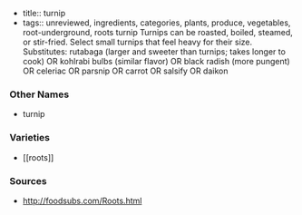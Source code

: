 - title:: turnip
- tags:: unreviewed, ingredients, categories, plants, produce, vegetables, root-underground, roots
turnip Turnips can be roasted, boiled, steamed, or stir-fried. Select small turnips that feel heavy for their size. Substitutes: rutabaga (larger and sweeter than turnips; takes longer to cook) OR kohlrabi bulbs (similar flavor) OR black radish (more pungent) OR celeriac OR parsnip OR carrot OR salsify OR daikon

### Other Names

* turnip

### Varieties

* [[roots]]

### Sources
* http://foodsubs.com/Roots.html
